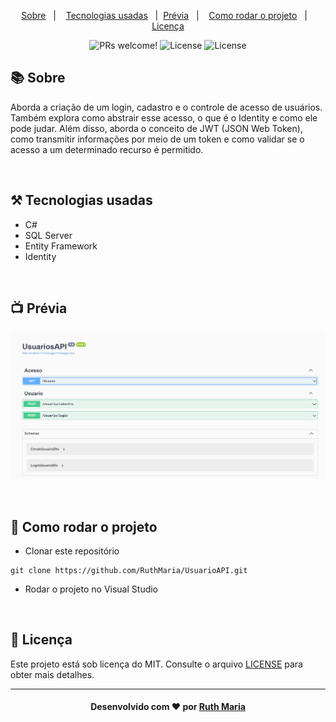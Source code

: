 <p align="center">
  <a href="#about">Sobre</a>&nbsp;&nbsp;&nbsp;|&nbsp;&nbsp;&nbsp;  
  <a href="#technologies">Tecnologias usadas</a>&nbsp;&nbsp;&nbsp;|&nbsp;
    <a href="#preview">Prévia</a>&nbsp;&nbsp;&nbsp;|&nbsp;&nbsp;&nbsp;
<a href="#rodar">Como rodar o projeto</a>&nbsp;&nbsp;&nbsp;|&nbsp;&nbsp;&nbsp;
<a href="#license">Licença</a>

</p>

<p align="center">
  <img src="https://img.shields.io/static/v1?label=PRs&message=welcome&color=04d361&labelColor=000000" alt="PRs welcome!" />

  <img alt="License" src="https://img.shields.io/badge/Made%20by-Ruth%20Maria-%2304D361">

  <img alt="License" src="https://img.shields.io/static/v1?label=license&message=MIT&color=04d361&labelColor=000000">
</p>

<a id="about"></a>

## :books: Sobre

Aborda a criação de um login, cadastro e o controle de acesso de usuários.
Também explora como abstrair esse acesso, o que é o Identity e como ele pode judar.
Além disso, aborda o conceito de JWT (JSON Web Token), como transmitir informações por meio de um token e como validar se o acesso a um determinado recurso é permitido.

<a id="technologies"></a><br>

## ⚒️ Tecnologias usadas

- C#
- SQL Server
- Entity Framework
- Identity

<a id="preview"></a><br>

## :tv: Prévia

<img src="./tela.png">

<a id="rodar"></a><br>

## 🚀 Como rodar o projeto

- Clonar este repositório

```
git clone https://github.com/RuthMaria/UsuarioAPI.git
```

- Rodar o projeto no Visual Studio

<a id="license"></a><br>

## :memo: Licença

Este projeto está sob licença do MIT. Consulte o arquivo [LICENSE](LICENSE.md) para obter mais detalhes.

---

<h4 align="center">
    Desenvolvido com ❤️ por <a href="https://www.linkedin.com/in/ruth-maria-9b256071/" target="_blank">Ruth Maria</a>
</h4>
